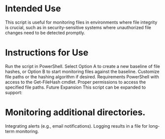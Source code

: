 # Intended Use

This script is useful for monitoring files in environments where file integrity is crucial, such as in security-sensitive systems where unauthorized file changes need to be detected promptly.

# Instructions for Use
Run the script in PowerShell.
Select Option A to create a new baseline of file hashes, or Option B to start monitoring files against the baseline.
Customize file paths or the hashing algorithm if desired.
Requirements
PowerShell with access to the Get-FileHash cmdlet.
Proper permissions to access the specified file paths.
Future Expansion
This script can be expanded to support:

# Monitoring additional directories.
Integrating alerts (e.g., email notifications).
Logging results in a file for long-term monitoring.
